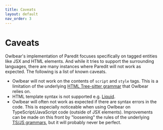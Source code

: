 ```yaml
---
title: Caveats
layout: default
nav_order: 3
---
```


# Caveats

Owlbear's implementation of Paredit focuses specifically on tagged entities like JSX and HTML elements. And while it tries to support the surrounding languages, there are many instances where Paredit will not work as expected. The following is a list of known caveats.

* Owlbear will not work on the contents of `script` and `style` tags. This is a limitation of the underlying [HTML Tree-sitter grammar](https://github.com/sansarip/tree-sitter-html) that Owlbear relies on.
* HTML template syntax is not supported e.g. [Liquid](https://shopify.github.io/liquid/).
* Owlbear will often not work as expected if there are syntax errors in the code. This is especially noticeable when using Owlbear on TypeScript/JavaScript code (outside of JSX elements). Improvements can be made on this front by "loosening" the rules of the underlying [TS/JS grammars](https://github.com/sansarip/tree-sitter-javascript), but it will probably never be perfect.